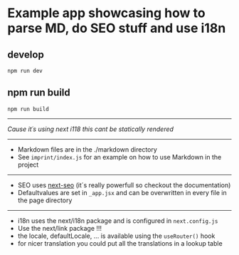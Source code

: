 # Example app showcasing how to parse MD, do SEO stuff and use i18n


## develop
```npm run dev```

## npm run build
```npm run build```

---

*Cause it´s using next i118 this cant be statically rendered*

---

- Markdown files are in the ./markdown directory
- See `imprint/index.js` for an example on how to use Markdown in the project

---

- SEO uses [next-seo](https://github.com/garmeeh/next-seo) (it´s really powerfull so checkout the documentation)
- Defaultvalues are set in `_app.jsx` and can be overwritten in every file in the page directory

---

- i18n uses the next/i18n package and is configured in `next.config.js`
- Use the next/link package !!!
- the locale, defaultLocale, ... is available using the `useRouter()` hook
- for nicer translation you could put all the translations in a lookup table

